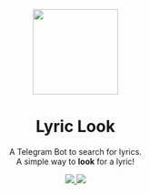 <p align="center">
  <img src="https://i.imgur.com/yUqjZ60.png" width="150">
  <h1 align="center">Lyric Look</h1>
  <p align="center">A Telegram Bot to search for lyrics.</br>
  A simple way to <b>look</b> for a lyric!
  <p align="center">
    <a href="https://www.python.org/">
    	<img src="https://img.shields.io/badge/built%20with-Python3-red.svg" />
    </a>
    <a href="https://travis-ci.org/MatheusFeijoo/lyriclook">
	    <img src="https://travis-ci.org/MatheusFeijoo/lyriclook.svg?branch=master">
    </a>
  </p>
</p>


